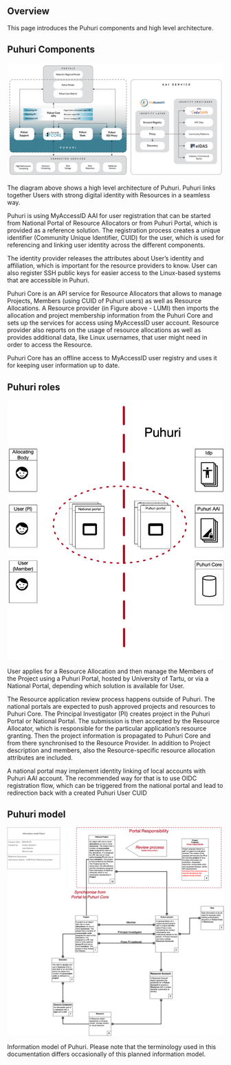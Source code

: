## Overview

This page introduces the Puhuri components and high level architecture. 

## Puhuri Components

![MyAccessID scheme](assets/Puhuri_tech_drawing.png)

The diagram above shows a high level architecture of Puhuri. Puhuri links together Users with strong digital identity
with Resources in a seamless way.

Puhuri is using MyAccessID AAI for user registration that can be started from National Portal of Resource Allocators
or from Puhuri Portal, which is provided as a reference solution. The registration process creates a unique identifier
(Community Unique Identifier, CUID) for the user, which is used for referencing and linking user identity across the
different components.

The identity provider releases the attributes about User’s identity and affiliation, which is important for the
resource providers to know. User can also register SSH public keys for easier access to the Linux-based systems that
are accessible in Puhuri. 

Puhuri Core is an API service for Resource Allocators that allows to manage Projects, Members (using CUID of Puhuri users)
as well as Resource Allocations. A Resource provider (in Figure above - LUMI) then imports the allocation and project
membership information from the Puhuri Core and sets up the services for access using MyAccessID user account. Resource
provider also reports on the usage of resource allocations as well as provides additional data, like Linux usernames, that
user might need in order to access the Resource.

Puhuri Core has an offline access to MyAccessID user registry and uses it for keeping user information up to date.

## Puhuri roles
![Roles](assets/puhuri-roles.png)

User applies for a Resource Allocation and then manage the Members of the Project using a Puhuri Portal, hosted by University of Tartu, or via a National Portal, depending which solution is available for User.

The Resource application review process happens outside of Puhuri. The national portals are expected to push approved projects and resources  to Puhuri Core. The Principal Investigator (PI) creates project in the Puhuri Portal or National Portal. The submission is then accepted by the Resource Allocator, which is responsible for the particular application’s resource granting. Then the project information is propagated to Puhuri Core and from there synchronised to the Resource Provider. In addition to Project description and members, also the Resource-specific resource allocation attributes are included. 

A national portal may implement identity linking of local accounts with Puhuri AAI account. The recommended way for that is to use OIDC registration flow, which can be triggered from the national portal  and lead to  redirection back with a created Puhuri User CUID

## Puhuri model
![Model](assets/puhuri-model.png)

Information model of Puhuri. Please note that the terminology used in this documentation differs occasionally of this planned information model. 
